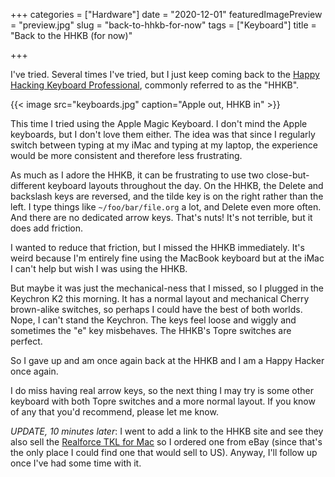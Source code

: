 +++
categories = ["Hardware"]
date = "2020-12-01"
featuredImagePreview = "preview.jpg"
slug = "back-to-hhkb-for-now"
tags = ["Keyboard"]
title = "Back to the HHKB (for now)"

+++

I've tried. Several times I've tried, but I just keep coming back to the 
[Happy Hacking Keyboard Professional](https://hhkeyboard.us/happyhacking/), commonly referred to as the "HHKB".

{{< image src="keyboards.jpg" caption="Apple out, HHKB in" >}}

This time I tried using the Apple Magic Keyboard. I don't mind the Apple keyboards, but I don't love them either. The idea was that since I regularly switch between typing at my iMac and typing at my laptop, the experience would be more consistent and therefore less frustrating. 

As much as I adore the HHKB, it can be frustrating to use two close-but-different keyboard layouts throughout the day. On the HHKB, the Delete and backslash keys are reversed, and the tilde key is on the right rather than the left. I type things like `~/foo/bar/file.org` a lot, and Delete even more often. And there are no dedicated arrow keys. That's nuts! It's not terrible, but it does add friction.

I wanted to reduce that friction, but I missed the HHKB immediately. It's weird because I'm entirely fine using the MacBook keyboard but at the iMac I can't help but wish I was using the HHKB.

But maybe it was just the mechanical-ness that I missed, so I plugged in the Keychron K2 this morning. It has a normal layout and mechanical Cherry brown-alike switches, so perhaps I could have the best of both worlds. Nope, I can't stand the Keychron. The keys feel loose and wiggly and sometimes the "e" key misbehaves. The HHKB's Topre switches are perfect.

So I gave up and am once again back at the HHKB and I am a Happy Hacker once again.

I do miss having real arrow keys, so the next thing I may try is some other keyboard with both Topre switches and a more normal layout. If you know of any that you'd recommend, please let me know.

*UPDATE, 10 minutes later*: I went to add a link to the HHKB site and see they also sell the [Realforce TKL for Mac](https://www.realforce.co.jp/en/products/R2TL-USVM-WH/) so I ordered one from eBay (since that's the only place I could find one that would sell to US). Anyway, I'll follow up once I've had some time with it.
